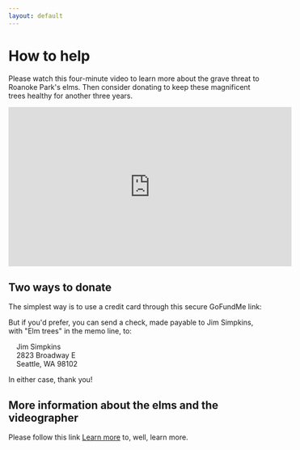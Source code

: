 ```yaml
---
layout: default
---
```


# How to help

Please watch this four-minute video to learn more about the grave threat to Roanoke Park's elms. Then consider donating to keep these magnificent trees healthy for another three years.


<!-- could add back this heading if desired ## Video -->

<!-- Center the video -->
<div class="container">
<iframe width="560" height="315" src="https://www.youtube.com/embed/IMr0vxVy5Ug?si=SiZWNoX5hREH59_0" title="YouTube video player" frameborder="0" allow="accelerometer; autoplay; clipboard-write; encrypted-media; gyroscope; picture-in-picture; web-share" referrerpolicy="strict-origin-when-cross-origin" allowfullscreen></iframe>
</div>

## Two ways to donate

The simplest way is to use a credit card through this secure GoFundMe link:

<div class="gfm-embed" data-url="https://www.gofundme.com/f/help-protect-roanoke-parks-elms/widget/medium?sharesheet=fundraiser sidebar&attribution_id=undefined"></div><script defer src="https://www.gofundme.com/static/js/embed.js"></script>
But if you'd prefer, you can send a check, made payable to Jim Simpkins, with "Elm trees" in the memo line, to:

&nbsp;&nbsp;&nbsp; Jim Simpkins<br/>
&nbsp;&nbsp;&nbsp; 2823 Broadway E<br/>
&nbsp;&nbsp;&nbsp; Seattle, WA 98102

In either case, thank you!

## More information about the elms and the videographer

Please follow this link [Learn more](./learn-more.html) to, well, learn more.
